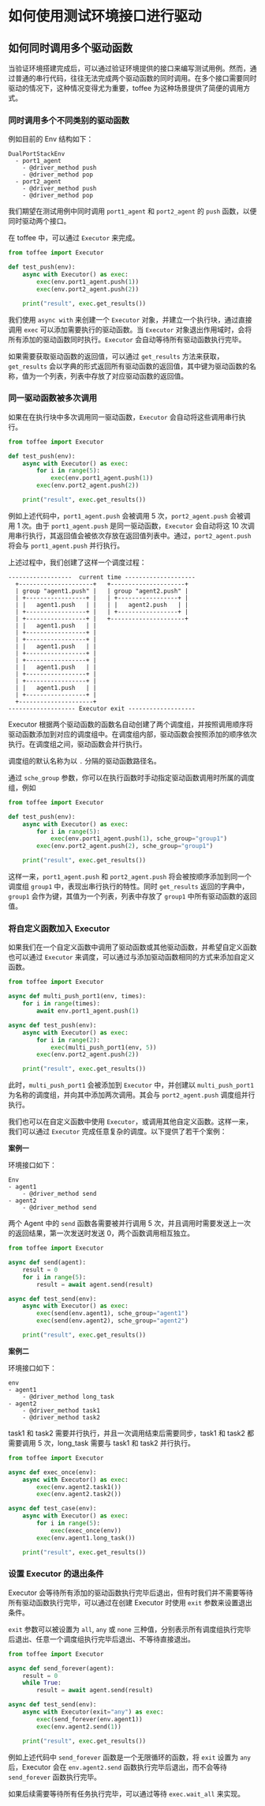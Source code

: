 # 如何使用测试环境接口进行驱动

## 如何同时调用多个驱动函数

当验证环境搭建完成后，可以通过验证环境提供的接口来编写测试用例。然而，通过普通的串行代码，往往无法完成两个驱动函数的同时调用。在多个接口需要同时驱动的情况下，这种情况变得尤为重要，toffee 为这种场景提供了简便的调用方式。

### 同时调用多个不同类别的驱动函数

例如目前的 Env 结构如下：

```
DualPortStackEnv
  - port1_agent
    - @driver_method push
    - @driver_method pop
  - port2_agent
    - @driver_method push
    - @driver_method pop
```

我们期望在测试用例中同时调用 `port1_agent` 和 `port2_agent` 的 `push` 函数，以便同时驱动两个接口。

在 toffee 中，可以通过 `Executor` 来完成。

```python
from toffee import Executor

def test_push(env):
    async with Executor() as exec:
        exec(env.port1_agent.push(1))
        exec(env.port2_agent.push(2))

    print("result", exec.get_results())
```

我们使用 `async with` 来创建一个 `Executor` 对象，并建立一个执行块，通过直接调用 `exec` 可以添加需要执行的驱动函数。当 `Executor` 对象退出作用域时，会将所有添加的驱动函数同时执行。`Executor` 会自动等待所有驱动函数执行完毕。

如果需要获取驱动函数的返回值，可以通过 `get_results` 方法来获取，`get_results` 会以字典的形式返回所有驱动函数的返回值，其中键为驱动函数的名称，值为一个列表，列表中存放了对应驱动函数的返回值。

### 同一驱动函数被多次调用

如果在在执行块中多次调用同一驱动函数，`Executor` 会自动将这些调用串行执行。

```python
from toffee import Executor

def test_push(env):
    async with Executor() as exec:
        for i in range(5):
            exec(env.port1_agent.push(1))
        exec(env.port2_agent.push(2))

    print("result", exec.get_results())
```

例如上述代码中，`port1_agent.push` 会被调用 5 次，`port2_agent.push` 会被调用 1 次。由于 `port1_agent.push` 是同一驱动函数，`Executor` 会自动将这 10 次调用串行执行，其返回值会被依次存放在返回值列表中。通过，`port2_agent.push` 将会与 `port1_agent.push` 并行执行。

上述过程中，我们创建了这样一个调度过程：

```
------------------  current time --------------------
  +---------------------+   +---------------------+
  | group "agent1.push" |   | group "agent2.push" |
  | +-----------------+ |   | +-----------------+ |
  | |   agent1.push   | |   | |   agent2.push   | |
  | +-----------------+ |   | +-----------------+ |
  | +-----------------+ |   +---------------------+
  | |   agent1.push   | |
  | +-----------------+ |
  | +-----------------+ |
  | |   agent1.push   | |
  | +-----------------+ |
  | +-----------------+ |
  | |   agent1.push   | |
  | +-----------------+ |
  | +-----------------+ |
  | |   agent1.push   | |
  | +-----------------+ |
  +---------------------+
------------------- Executor exit -------------------
```

Executor 根据两个驱动函数的函数名自动创建了两个调度组，并按照调用顺序将驱动函数添加到对应的调度组中。在调度组内部，驱动函数会按照添加的顺序依次执行。在调度组之间，驱动函数会并行执行。

调度组的默认名称为以 `.` 分隔的驱动函数路径名。

通过 `sche_group` 参数，你可以在执行函数时手动指定驱动函数调用时所属的调度组，例如

```python
from toffee import Executor

def test_push(env):
    async with Executor() as exec:
        for i in range(5):
            exec(env.port1_agent.push(1), sche_group="group1")
        exec(env.port2_agent.push(2), sche_group="group1")

    print("result", exec.get_results())
```

这样一来，`port1_agent.push` 和 `port2_agent.push` 将会被按顺序添加到同一个调度组 `group1` 中，表现出串行执行的特性。同时 `get_results` 返回的字典中，`group1` 会作为键，其值为一个列表，列表中存放了 `group1` 中所有驱动函数的返回值。

### 将自定义函数加入 Executor

如果我们在一个自定义函数中调用了驱动函数或其他驱动函数，并希望自定义函数也可以通过 `Executor` 来调度，可以通过与添加驱动函数相同的方式来添加自定义函数。

```python
from toffee import Executor

async def multi_push_port1(env, times):
    for i in range(times):
        await env.port1_agent.push(1)

async def test_push(env):
    async with Executor() as exec:
        for i in range(2):
            exec(multi_push_port1(env, 5))
        exec(env.port2_agent.push(2))

    print("result", exec.get_results())
```

此时，`multi_push_port1` 会被添加到 `Executor` 中，并创建以 `multi_push_port1` 为名称的调度组，并向其中添加两次调用。其会与 `port2_agent.push` 调度组并行执行。

我们也可以在自定义函数中使用 `Executor`，或调用其他自定义函数。这样一来，我们可以通过 `Executor` 完成任意复杂的调度。以下提供了若干个案例：

**案例一**

环境接口如下：

```
Env
- agent1
    - @driver_method send
- agent2
    - @driver_method send
```

两个 Agent 中的 `send` 函数各需要被并行调用 5 次，并且调用时需要发送上一次的返回结果，第一次发送时发送 0，两个函数调用相互独立。

```python
from toffee import Executor

async def send(agent):
    result = 0
    for i in range(5):
        result = await agent.send(result)

async def test_send(env):
    async with Executor() as exec:
        exec(send(env.agent1), sche_group="agent1")
        exec(send(env.agent2), sche_group="agent2")

    print("result", exec.get_results())
```

**案例二**

环境接口如下：

```
env
- agent1
    - @driver_method long_task
- agent2
    - @driver_method task1
    - @driver_method task2
```

task1 和 task2 需要并行执行，并且一次调用结束后需要同步，task1 和 task2 都需要调用 5 次，long_task 需要与 task1 和 task2 并行执行。

```python
from toffee import Executor

async def exec_once(env):
    async with Executor() as exec:
        exec(env.agent2.task1())
        exec(env.agent2.task2())

async def test_case(env):
    async with Executor() as exec:
        for i in range(5):
            exec(exec_once(env))
        exec(env.agent1.long_task())

    print("result", exec.get_results())
```

### 设置 Executor 的退出条件

Executor 会等待所有添加的驱动函数执行完毕后退出，但有时我们并不需要等待所有驱动函数执行完毕，可以通过在创建 Executor 时使用 `exit` 参数来设置退出条件。

`exit` 参数可以被设置为 `all`, `any` 或 `none` 三种值，分别表示所有调度组执行完毕后退出、任意一个调度组执行完毕后退出、不等待直接退出。

```python
from toffee import Executor

async def send_forever(agent):
    result = 0
    while True:
        result = await agent.send(result)

async def test_send(env):
    async with Executor(exit="any") as exec:
        exec(send_forever(env.agent1))
        exec(env.agent2.send(1))

    print("result", exec.get_results())
```

例如上述代码中 `send_forever` 函数是一个无限循环的函数，将 `exit` 设置为 `any` 后，Executor 会在 `env.agent2.send` 函数执行完毕后退出，而不会等待 `send_forever` 函数执行完毕。

如果后续需要等待所有任务执行完毕，可以通过等待 `exec.wait_all` 来实现。
